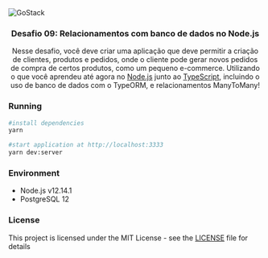 <img alt="GoStack" src="https://storage.googleapis.com/golden-wind/bootcamp-gostack/header-desafios.png" />

<h3 align="center">
  Desafio 09: Relacionamentos com banco de dados no Node.js
</h3>

<p align="center">
  Nesse desafio, você deve criar uma aplicação que deve permitir a criação de clientes, produtos e pedidos, onde o cliente pode gerar novos pedidos de compra de certos produtos, como um pequeno e-commerce. Utilizando o que você aprendeu até agora no <a target="_blank" href="https://nodejs.org/en/">Node.js</a> junto ao <a target="_blank" href="https://www.typescriptlang.org/">TypeScript</a>, incluindo o uso de banco de dados com o TypeORM, e relacionamentos ManyToMany!

</p>

### Running

```sh
#install dependencies
yarn

#start application at http://localhost:3333
yarn dev:server
```

### Environment

- Node.js v12.14.1
- PostgreSQL 12

### License

This project is licensed under the MIT License - see the [LICENSE](LICENSE) file for details

